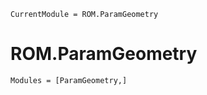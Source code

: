 ```@meta
CurrentModule = ROM.ParamGeometry
```

# ROM.ParamGeometry

```@autodocs
Modules = [ParamGeometry,]
```
